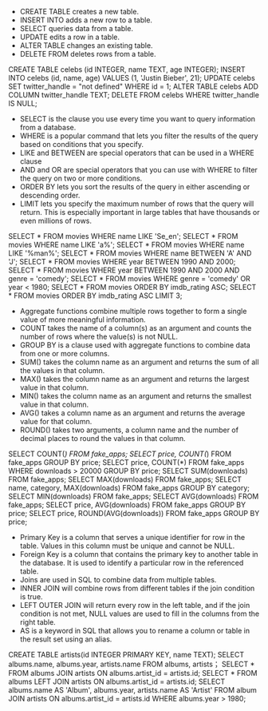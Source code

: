 
+ CREATE TABLE creates a new table.
+ INSERT INTO adds a new row to a table.
+ SELECT queries data from a table.
+ UPDATE edits a row in a table.
+ ALTER TABLE changes an existing table.
+ DELETE FROM deletes rows from a table.

CREATE TABLE celebs (id INTEGER, name TEXT, age INTEGER);
INSERT INTO celebs (id, name, age) VALUES (1, 'Justin Bieber', 21);
UPDATE celebs SET twitter_handle = "not defined" WHERE id = 1;
ALTER TABLE celebs ADD COLUMN twitter_handle TEXT;
DELETE FROM celebs WHERE twitter_handle IS NULL;



+ SELECT is the clause you use every time you want to query information from a database.
+ WHERE is a popular command that lets you filter the results of the query based on conditions that you specify.
+ LIKE and BETWEEN are special operators that can be used in a WHERE clause
+ AND and OR are special operators that you can use with WHERE to filter the query on two or more conditions.
+ ORDER BY lets you sort the results of the query in either ascending or descending order.
+ LIMIT lets you specify the maximum number of rows that the query will return. This is especially important in large tables that have thousands or even millions of rows.


SELECT * FROM movies WHERE name LIKE 'Se_en';
SELECT * FROM movies WHERE name LIKE 'a%';
SELECT * FROM movies WHERE name LIKE '%man%';
SELECT * FROM movies WHERE name BETWEEN 'A' AND 'J';
SELECT * FROM movies WHERE year BETWEEN 1990 AND 2000;
SELECT * FROM movies WHERE year BETWEEN 1990 AND 2000 AND genre = 'comedy';
SELECT * FROM movies WHERE genre = 'comedy' OR year < 1980;
SELECT * FROM movies ORDER BY imdb_rating ASC;
SELECT * FROM movies ORDER BY imdb_rating ASC LIMIT 3;


+ Aggregate functions combine multiple rows together to form a single value of more meaningful information.
+ COUNT takes the name of a column(s) as an argument and counts the number of rows where the value(s) is not NULL.
+ GROUP BY is a clause used with aggregate functions to combine data from one or more columns.
+ SUM() takes the column name as an argument and returns the sum of all the values in that column.
+ MAX() takes the column name as an argument and returns the largest value in that column.
+ MIN() takes the column name as an argument and returns the smallest value in that column.
+ AVG() takes a column name as an argument and returns the average value for that column.
+ ROUND() takes two arguments, a column name and the number of decimal places to round the values in that column.

SELECT COUNT(*) FROM fake_apps;
SELECT price, COUNT(*) FROM fake_apps GROUP BY price;
SELECT price, COUNT(*) FROM fake_apps WHERE downloads > 20000 GROUP BY price;
SELECT SUM(downloads) FROM fake_apps;
SELECT MAX(downloads) FROM fake_apps;
SELECT name, category, MAX(downloads) FROM fake_apps GROUP BY category;
SELECT MIN(downloads) FROM fake_apps;
SELECT AVG(downloads) FROM fake_apps;
SELECT price, AVG(downloads) FROM fake_apps GROUP BY price;
SELECT price, ROUND(AVG(downloads)) FROM fake_apps GROUP BY price;



+ Primary Key is a column that serves a unique identifier for row in the table. Values in this column must be unique and cannot be NULL.
+ Foreign Key is a column that contains the primary key to another table in the database. It is used to identify a particular row in the referenced table.
+ Joins are used in SQL to combine data from multiple tables.
+ INNER JOIN will combine rows from different tables if the join condition is true.
+ LEFT OUTER JOIN will return every row in the left table, and if the join condition is not met, NULL values are used to fill in the columns from the right table.
+ AS is a keyword in SQL that allows you to rename a column or table in the result set using an alias.

CREATE TABLE artists(id INTEGER PRIMARY KEY, name TEXT);
SELECT albums.name, albums.year, artists.name FROM albums, artists；
SELECT * FROM albums JOIN artists ON albums.artist_id = artists.id;
SELECT * FROM albums LEFT JOIN artists ON albums.artist_id = artists.id;
SELECT albums.name AS 'Album', albums.year, artists.name AS 'Artist' FROM album JOIN artists ON albums.artist_id = artists.id WHERE albums.year > 1980;
